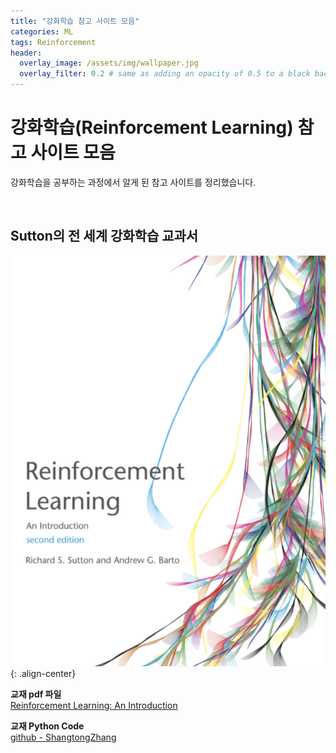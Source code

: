 ```yaml
---
title: "강화학습 참고 사이트 모음"
categories: ML
tags: Reinforcement
header:
  overlay_image: /assets/img/wallpaper.jpg
  overlay_filter: 0.2 # same as adding an opacity of 0.5 to a black background
---
```


# 강화학습(Reinforcement Learning) 참고 사이트 모음

강화학습을 공부하는 과정에서 알게 된 참고 사이트를 정리했습니다.

<br>

## Sutton의 전 세계 강화학습 교과서

![PNG](/assets/img/post_img/2019-12-26-rl_ref/img_01.png){: .align-center}

**교재 pdf 파일**  
[Reinforcement Learning: An Introduction](http://incompleteideas.net/book/RLbook2018.pdf)

**교재 Python Code**  
[github - ShangtongZhang](https://github.com/ShangtongZhang/reinforcement-learning-an-introduction)
